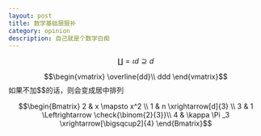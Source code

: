```yaml
---
layout: post
title: 数学基础狠狠补
category: opinion
description: 自己就是个数学白痴
---
```


$$\coprod = \iota d\supseteq d$$

$$\begin{vmatrix}
\overline{dd}\\ 
ddd
\end{vmatrix}$$ 如果不加$$的话，则会变成居中排列

$$\begin{Bmatrix}
2 &  x \mapsto x^2 \\ 
1 & n  \xrightarrow[d]{3} \\ 
3 & 1 \Leftrightarrow \check{\binom{2}{3}}\\ 
4 & \kappa \Pi _3 \xrightarrow[\bigsqcup2]{4}
\end{Bmatrix}$$
